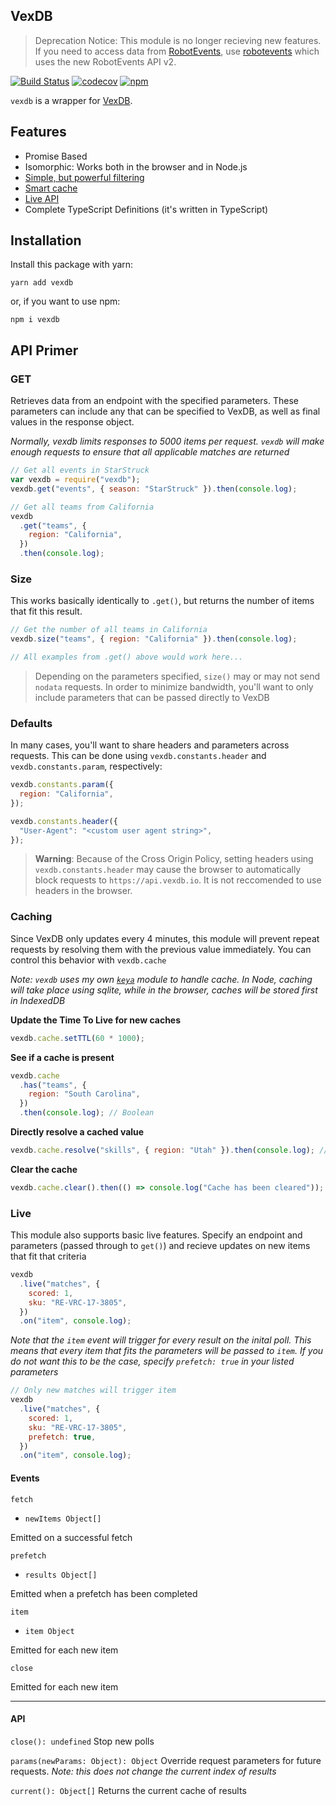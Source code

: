 ## VexDB

> Deprecation Notice: This module is no longer recieving new features. If you need to access data from [RobotEvents](https://robotevents.com), use [robotevents](https://github.com/MayorMonty/robotevents) which uses the new RobotEvents API v2.

[![Build Status](https://travis-ci.org/MayorMonty/vexdb.svg?branch=master)](https://travis-ci.org/MayorMonty/vexdb) [![codecov](https://codecov.io/gh/MayorMonty/vexdb/branch/master/graph/badge.svg)](https://codecov.io/gh/MayorMonty/vexdb) [![npm](https://img.shields.io/npm/dm/vexdb.svg)](https://npm.im/vexdb)

`vexdb` is a wrapper for [VexDB](https://vexdb.io).

## Features

- Promise Based
- Isomorphic: Works both in the browser and in Node.js
- [Simple, but powerful filtering](#get)
- [Smart cache](#caching)
- [Live API](#live)
- Complete TypeScript Definitions (it's written in TypeScript)

## Installation

Install this package with yarn:

    yarn add vexdb

or, if you want to use npm:

    npm i vexdb

## API Primer

### GET

Retrieves data from an endpoint with the specified parameters. These parameters can include any that can be specified to VexDB, as well as final values in the response object.

_Normally, vexdb limits responses to 5000 items per request. `vexdb` will make enough requests to ensure that all applicable matches are returned_

```javascript
// Get all events in StarStruck
var vexdb = require("vexdb");
vexdb.get("events", { season: "StarStruck" }).then(console.log);

// Get all teams from California
vexdb
  .get("teams", {
    region: "California",
  })
  .then(console.log);
```

### Size

This works basically identically to `.get()`, but returns the number of items that fit this result.

```javascript
// Get the number of all teams in California
vexdb.size("teams", { region: "California" }).then(console.log);

// All examples from .get() above would work here...
```

> Depending on the parameters specified, `size()` may or may not send `nodata` requests. In order to minimize bandwidth, you'll want to only include parameters that can be passed directly to VexDB

### Defaults

In many cases, you'll want to share headers and parameters across requests. This can be done using `vexdb.constants.header` and `vexdb.constants.param`, respectively:

```javascript
vexdb.constants.param({
  region: "California",
});

vexdb.constants.header({
  "User-Agent": "<custom user agent string>",
});
```

> **Warning**: Because of the Cross Origin Policy, setting headers using `vexdb.constants.header` may cause the browser to automatically block requests to `https://api.vexdb.io`. It is not reccomended to use headers in the browser.

### Caching

Since VexDB only updates every 4 minutes, this module will prevent repeat requests by resolving them with the previous value immediately. You can control this behavior with `vexdb.cache`

_Note: `vexdb` uses my own [`keya`](https://npm.im/keya) module to handle cache. In Node, caching will take place using sqlite, while in the browser, caches will be stored first in IndexedDB_

**Update the Time To Live for new caches**

```javascript
vexdb.cache.setTTL(60 * 1000);
```

**See if a cache is present**

```javascript
vexdb.cache
  .has("teams", {
    region: "South Carolina",
  })
  .then(console.log); // Boolean
```

**Directly resolve a cached value**

```javascript
vexdb.cache.resolve("skills", { region: "Utah" }).then(console.log); // The resolved value, or undefined if the cache isn't present
```

**Clear the cache**

```javascript
vexdb.cache.clear().then(() => console.log("Cache has been cleared"));
```

### Live

This module also supports basic live features. Specify an endpoint and parameters (passed through to `get()`) and recieve updates on new items that fit that criteria

```javascript
vexdb
  .live("matches", {
    scored: 1,
    sku: "RE-VRC-17-3805",
  })
  .on("item", console.log);
```

_Note that the `item` event will trigger for every result on the inital poll. This means that every item that fits the parameters will be passed to `item`. If you do not want this to be the case, specify `prefetch: true` in your listed parameters_

```javascript
// Only new matches will trigger item
vexdb
  .live("matches", {
    scored: 1,
    sku: "RE-VRC-17-3805",
    prefetch: true,
  })
  .on("item", console.log);
```

#### Events

`fetch`

- `newItems Object[]`

Emitted on a successful fetch

`prefetch`

- `results Object[]`

Emitted when a prefetch has been completed

`item`

- `item Object`

Emitted for each new item

`close`

Emitted for each new item

---

#### API

`close(): undefined`
Stop new polls

`params(newParams: Object): Object`
Override request parameters for future requests. _Note: this does not change the current index of results_

`current(): Object[]`
Returns the current cache of results
